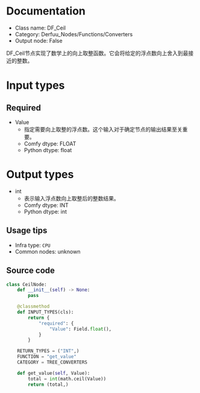 
# Documentation
- Class name: DF_Ceil
- Category: Derfuu_Nodes/Functions/Converters
- Output node: False

DF_Ceil节点实现了数学上的向上取整函数。它会将给定的浮点数向上舍入到最接近的整数。

# Input types
## Required
- Value
    - 指定需要向上取整的浮点数。这个输入对于确定节点的输出结果至关重要。
    - Comfy dtype: FLOAT
    - Python dtype: float

# Output types
- int
    - 表示输入浮点数向上取整后的整数结果。
    - Comfy dtype: INT
    - Python dtype: int


## Usage tips
- Infra type: `CPU`
- Common nodes: unknown


## Source code
```python
class CeilNode:
    def __init__(self) -> None:
        pass

    @classmethod
    def INPUT_TYPES(cls):
        return {
            "required": {
                "Value": Field.float(),
            }
        }

    RETURN_TYPES = ("INT",)
    FUNCTION = "get_value"
    CATEGORY = TREE_CONVERTERS

    def get_value(self, Value):
        total = int(math.ceil(Value))
        return (total,)

```
